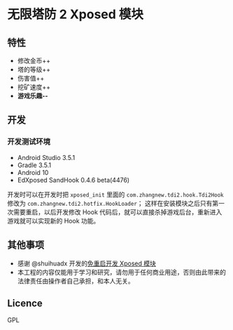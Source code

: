 # 无限塔防 2 Xposed 模块

## 特性
* 修改金币++
* 塔的等级++
* 伤害值++
* 挖矿速度++
* **游戏乐趣--**

## 开发

### 开发测试环境
* Android Studio 3.5.1
* Gradle 3.5.1
* Android 10
* EdXposed SandHook 0.4.6 beta(4476)

开发时可以在开发时把 `xposed_init` 里面的 `com.zhangnew.tdi2.hook.Tdi2Hook` 修改为 `com.zhangnew.tdi2.hotfix.HookLoader`；
这样在安装模块之后只有第一次需要重启，以后开发修改 Hook 代码后，就可以直接杀掉游戏后台，重新进入游戏就可以实现新的 Hook 功能。

## 其他事项
* 感谢 @shuihuadx 开发的[免重启开发 Xposed 模块](https://github.com/shuihuadx/XposedHook)
* 本工程的内容仅能用于学习和研究，请勿用于任何商业用途，否则由此带来的法律责任由操作者自己承担，和本人无关。

## Licence
GPL